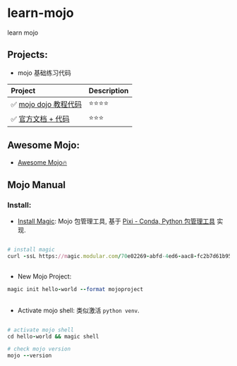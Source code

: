 # learn-mojo

learn mojo

## Projects:

- mojo 基础练习代码

| Project                                         | Description |
|:------------------------------------------------|:------------|
| ✅ [mojo dojo 教程代码](./packages/mojo101/mojodojo) | ⭐️⭐️⭐️⭐️    |
| ✅ [官方文档 + 代码](packages/mojo101/official)        | ⭐️⭐️⭐️      |



## Awesome Mojo:

- [Awesome Mojo🔥](https://github.com/mojicians/awesome-mojo)


## Mojo Manual

### Install:

- [Install Magic](https://docs.modular.com/mojo/manual/get-started): Mojo 包管理工具, 基于 [Pixi - Conda, Python 包管理工具](https://github.com/prefix-dev/pixi) 实现.

```ruby

# install magic  
curl -ssL https://magic.modular.com/70e02269-abfd-4ed6-aac8-fc2b7d61b954 | bash  
       
```

- New Mojo Project:

```ruby
magic init hello-world --format mojoproject 
  
```

- Activate mojo shell: 类似激活 `python venv`.

```ruby

# activate mojo shell  
cd hello-world && magic shell

# check mojo version 
mojo --version
```
